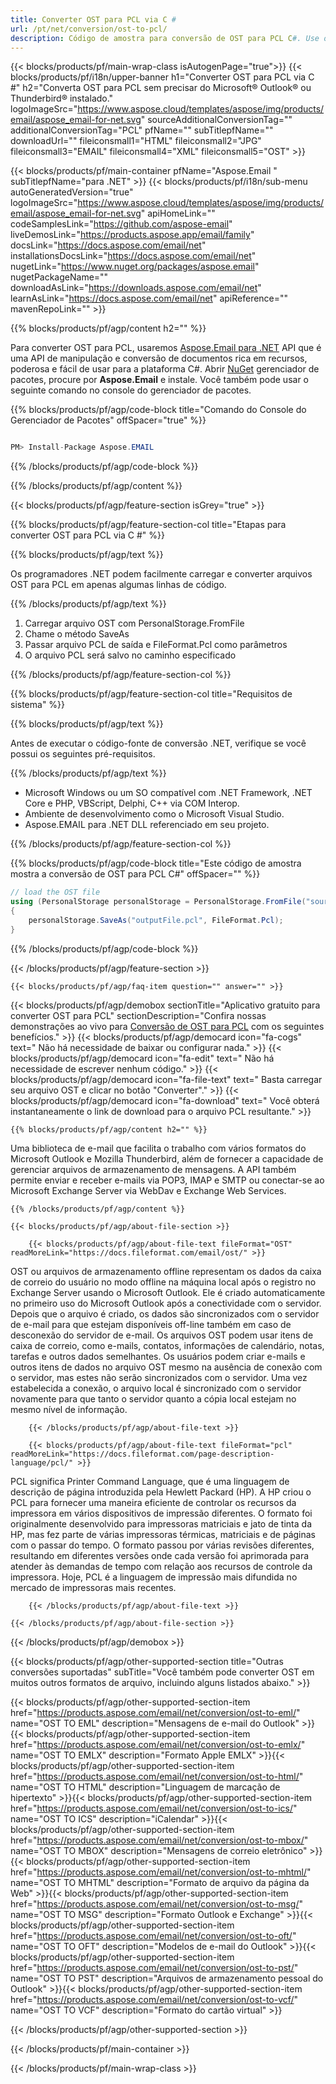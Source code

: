 ```yaml
---
title: Converter OST para PCL via C #
url: /pt/net/conversion/ost-to-pcl/
description: Código de amostra para conversão de OST para PCL C#. Use o código de exemplo da API para arquivos OST em lote para conversão PCL em VB.NET, Asp.NET ou qualquer aplicativo baseado em .NET.
---
```


{{< blocks/products/pf/main-wrap-class isAutogenPage="true">}}
{{< blocks/products/pf/i18n/upper-banner h1="Converter OST para PCL via C #" h2="Converta OST para PCL sem precisar do Microsoft® Outlook® ou Thunderbird® instalado." logoImageSrc="https://www.aspose.cloud/templates/aspose/img/products/email/aspose_email-for-net.svg" sourceAdditionalConversionTag="" additionalConversionTag="PCL" pfName="" subTitlepfName="" downloadUrl="" fileiconsmall1="HTML" fileiconsmall2="JPG" fileiconsmall3="EMAIL" fileiconsmall4="XML" fileiconsmall5="OST" >}}

{{< blocks/products/pf/main-container pfName="Aspose.Email " subTitlepfName="para .NET" >}}
{{< blocks/products/pf/i18n/sub-menu autoGeneratedVersion="true" logoImageSrc="https://www.aspose.cloud/templates/aspose/img/products/email/aspose_email-for-net.svg" apiHomeLink="" codeSamplesLink="https://github.com/aspose-email" liveDemosLink="https://products.aspose.app/email/family" docsLink="https://docs.aspose.com/email/net" installationsDocsLink="https://docs.aspose.com/email/net" nugetLink="https://www.nuget.org/packages/aspose.email" nugetPackageName="" downloadAsLink="https://downloads.aspose.com/email/net" learnAsLink="https://docs.aspose.com/email/net" apiReference="" mavenRepoLink="" >}}

{{% blocks/products/pf/agp/content h2="" %}}

Para converter OST para PCL, usaremos <a href="https://products.aspose.com/email/net">Aspose.Email para .NET</a> API que é uma API de manipulação e conversão de documentos rica em recursos, poderosa e fácil de usar para a plataforma C#. Abrir <a href="https://www.nuget.org/packages/aspose.email">NuGet</a> gerenciador de pacotes, procure por <b>Aspose.Email</b> e instale. Você também pode usar o seguinte comando no console do gerenciador de pacotes.

{{% blocks/products/pf/agp/code-block title="Comando do Console do Gerenciador de Pacotes" offSpacer="true" %}}

```cs

PM> Install-Package Aspose.EMAIL

```

{{% /blocks/products/pf/agp/code-block %}}

{{% /blocks/products/pf/agp/content %}}

{{< blocks/products/pf/agp/feature-section isGrey="true" >}}

{{% blocks/products/pf/agp/feature-section-col title="Etapas para converter OST para PCL via C #" %}}

{{% blocks/products/pf/agp/text %}}

 Os programadores .NET podem facilmente carregar e converter arquivos OST para PCL em apenas algumas linhas de código.

{{% /blocks/products/pf/agp/text %}}

1. Carregar arquivo OST com PersonalStorage.FromFile
1. Chame o método SaveAs
1. Passar arquivo PCL de saída e FileFormat.Pcl como parâmetros
1. O arquivo PCL será salvo no caminho especificado


{{% /blocks/products/pf/agp/feature-section-col %}}

{{% blocks/products/pf/agp/feature-section-col title="Requisitos de sistema" %}}

{{% blocks/products/pf/agp/text %}}

 Antes de executar o código-fonte de conversão .NET, verifique se você possui os seguintes pré-requisitos.

{{% /blocks/products/pf/agp/text %}}

-  Microsoft Windows ou um SO compatível com .NET Framework, .NET Core e PHP, VBScript, Delphi, C++ via COM Interop.
-  Ambiente de desenvolvimento como o Microsoft Visual Studio.
-  Aspose.EMAIL para .NET DLL referenciado em seu projeto.

{{% /blocks/products/pf/agp/feature-section-col %}}

{{% blocks/products/pf/agp/code-block title="Este código de amostra mostra a conversão de OST para PCL C#" offSpacer="" %}}

```cs
// load the OST file
using (PersonalStorage personalStorage = PersonalStorage.FromFile("sourceFile.ost"))
{
    personalStorage.SaveAs("outputFile.pcl", FileFormat.Pcl);
}

```

{{% /blocks/products/pf/agp/code-block %}}

{{< /blocks/products/pf/agp/feature-section >}}

    {{< blocks/products/pf/agp/faq-item question="" answer="" >}}


<!-- aboutfile Starts -->

{{< blocks/products/pf/agp/demobox sectionTitle="Aplicativo gratuito para converter OST para PCL" sectionDescription="Confira nossas demonstrações ao vivo para [Conversão de OST para PCL](https://products.aspose.app/email/conversion/ost-to-pcl) com os seguintes benefícios." >}}
        {{< blocks/products/pf/agp/democard icon="fa-cogs" text=" Não há necessidade de baixar ou configurar nada." >}}
        {{< blocks/products/pf/agp/democard icon="fa-edit" text=" Não há necessidade de escrever nenhum código." >}}
        {{< blocks/products/pf/agp/democard icon="fa-file-text" text=" Basta carregar seu arquivo OST e clicar no botão \"Converter\"." >}}
        {{< blocks/products/pf/agp/democard icon="fa-download" text=" Você obterá instantaneamente o link de download para o arquivo PCL resultante." >}}

    {{% blocks/products/pf/agp/content h2="" %}}

Uma biblioteca de e-mail que facilita o trabalho com vários formatos do Microsoft Outlook e Mozilla Thunderbird, além de fornecer a capacidade de gerenciar arquivos de armazenamento de mensagens. A API também permite enviar e receber e-mails via POP3, IMAP e SMTP ou conectar-se ao Microsoft Exchange Server via WebDav e Exchange Web Services.



    {{% /blocks/products/pf/agp/content %}}

    {{< blocks/products/pf/agp/about-file-section >}}

        {{< blocks/products/pf/agp/about-file-text fileFormat="OST" readMoreLink="https://docs.fileformat.com/email/ost/" >}}
OST ou arquivos de armazenamento offline representam os dados da caixa de correio do usuário no modo offline na máquina local após o registro no Exchange Server usando o Microsoft Outlook. Ele é criado automaticamente no primeiro uso do Microsoft Outlook após a conectividade com o servidor. Depois que o arquivo é criado, os dados são sincronizados com o servidor de e-mail para que estejam disponíveis off-line também em caso de desconexão do servidor de e-mail. Os arquivos OST podem usar itens de caixa de correio, como e-mails, contatos, informações de calendário, notas, tarefas e outros dados semelhantes. Os usuários podem criar e-mails e outros itens de dados no arquivo OST mesmo na ausência de conexão com o servidor, mas estes não serão sincronizados com o servidor. Uma vez estabelecida a conexão, o arquivo local é sincronizado com o servidor novamente para que tanto o servidor quanto a cópia local estejam no mesmo nível de informação.

        {{< /blocks/products/pf/agp/about-file-text >}}

        {{< blocks/products/pf/agp/about-file-text fileFormat="pcl" readMoreLink="https://docs.fileformat.com/page-description-language/pcl/" >}}
PCL significa Printer Command Language, que é uma linguagem de descrição de página introduzida pela Hewlett Packard (HP). A HP criou o PCL para fornecer uma maneira eficiente de controlar os recursos da impressora em vários dispositivos de impressão diferentes. O formato foi originalmente desenvolvido para impressoras matriciais e jato de tinta da HP, mas fez parte de várias impressoras térmicas, matriciais e de páginas com o passar do tempo. O formato passou por várias revisões diferentes, resultando em diferentes versões onde cada versão foi aprimorada para atender às demandas de tempo com relação aos recursos de controle da impressora. Hoje, PCL é a linguagem de impressão mais difundida no mercado de impressoras mais recentes.

        {{< /blocks/products/pf/agp/about-file-text >}}

    {{< /blocks/products/pf/agp/about-file-section >}}

{{< /blocks/products/pf/agp/demobox >}}

<!-- aboutfile Ends -->

{{< blocks/products/pf/agp/other-supported-section title="Outras conversões suportadas" subTitle="Você também pode converter OST em muitos outros formatos de arquivo, incluindo alguns listados abaixo." >}}

{{< blocks/products/pf/agp/other-supported-section-item href="https://products.aspose.com/email/net/conversion/ost-to-eml/" name="OST TO EML" description="Mensagens de e-mail do Outlook" >}}{{< blocks/products/pf/agp/other-supported-section-item href="https://products.aspose.com/email/net/conversion/ost-to-emlx/" name="OST TO EMLX" description="Formato Apple EMLX" >}}{{< blocks/products/pf/agp/other-supported-section-item href="https://products.aspose.com/email/net/conversion/ost-to-html/" name="OST TO HTML" description="Linguagem de marcação de hipertexto" >}}{{< blocks/products/pf/agp/other-supported-section-item href="https://products.aspose.com/email/net/conversion/ost-to-ics/" name="OST TO ICS" description="iCalendar" >}}{{< blocks/products/pf/agp/other-supported-section-item href="https://products.aspose.com/email/net/conversion/ost-to-mbox/" name="OST TO MBOX" description="Mensagens de correio eletrônico" >}}{{< blocks/products/pf/agp/other-supported-section-item href="https://products.aspose.com/email/net/conversion/ost-to-mhtml/" name="OST TO MHTML" description="Formato de arquivo da página da Web" >}}{{< blocks/products/pf/agp/other-supported-section-item href="https://products.aspose.com/email/net/conversion/ost-to-msg/" name="OST TO MSG" description="Formato Outlook e Exchange" >}}{{< blocks/products/pf/agp/other-supported-section-item href="https://products.aspose.com/email/net/conversion/ost-to-oft/" name="OST TO OFT" description="Modelos de e-mail do Outlook" >}}{{< blocks/products/pf/agp/other-supported-section-item href="https://products.aspose.com/email/net/conversion/ost-to-pst/" name="OST TO PST" description="Arquivos de armazenamento pessoal do Outlook" >}}{{< blocks/products/pf/agp/other-supported-section-item href="https://products.aspose.com/email/net/conversion/ost-to-vcf/" name="OST TO VCF" description="Formato do cartão virtual" >}}

{{< /blocks/products/pf/agp/other-supported-section >}}

{{< /blocks/products/pf/main-container >}}
   
{{< /blocks/products/pf/main-wrap-class >}}